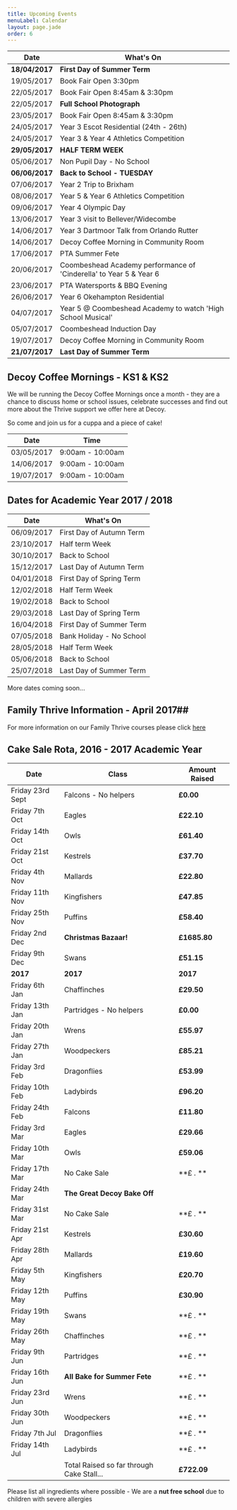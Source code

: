 ```yaml
---
title: Upcoming Events
menuLabel: Calendar
layout: page.jade
order: 6
---
```

| **Date** | **What's On** |
|----------|---------------|
| **18/04/2017** | **First Day of Summer Term** |
| 19/05/2017 | Book Fair Open 3:30pm |
| 22/05/2017 | Book Fair Open 8:45am & 3:30pm |
| 22/05/2017 | **Full School Photograph** |
| 23/05/2017 | Book Fair Open 8:45am & 3:30pm |
| 24/05/2017 | Year 3 Escot Residential (24th - 26th) |
| 24/05/2017 | Year 3 & Year 4 Athletics Competition |
| **29/05/2017** | **HALF TERM WEEK**|
| 05/06/2017 | Non Pupil Day - No School |
| **06/06/2017** | **Back to School - TUESDAY** |
| 07/06/2017 | Year 2 Trip to Brixham |
| 08/06/2017 | Year 5 & Year 6 Athletics Competition |
| 09/06/2017 | Year 4 Olympic Day |
| 13/06/2017 | Year 3 visit to Bellever/Widecombe |
| 14/06/2017 | Year 3 Dartmoor Talk from Orlando Rutter |
| 14/06/2017 | Decoy Coffee Morning in Community Room |
| 17/06/2017 | PTA Summer Fete |
| 20/06/2017 | Coombeshead Academy performance of 'Cinderella' to Year 5 & Year 6 |
| 23/06/2017 | PTA Watersports & BBQ Evening |
| 26/06/2017 | Year 6 Okehampton Residential |
| 04/07/2017 | Year 5 @ Coombeshead Academy to watch 'High School Musical' |
| 05/07/2017 | Coombeshead Induction Day |
| 19/07/2017 | Decoy Coffee Morning in Community Room |
| **21/07/2017** | **Last Day of Summer Term** |

## Decoy Coffee Mornings - KS1 & KS2

We will be running the Decoy Coffee Mornings once a month - they are a chance to discuss home or school issues, celebrate successes and find out more about the Thrive support we offer here at Decoy.

So come and join us for a cuppa and a piece of cake!

| **Date** | **Time** |
|----------|----------|
| 03/05/2017 | 9:00am - 10:00am |
| 14/06/2017 | 9:00am - 10:00am |
| 19/07/2017 | 9:00am - 10:00am |


## Dates for Academic Year 2017 / 2018

| **Date** | **What's On** |
|----------|---------------|
| 06/09/2017 | First Day of Autumn Term |
| 23/10/2017 | Half term Week |
| 30/10/2017 | Back to School |
| 15/12/2017 | Last Day of Autumn Term |
| 04/01/2018 | First Day of Spring Term |
| 12/02/2018 | Half Term Week |
| 19/02/2018 | Back to School |
| 29/03/2018 | Last Day of Spring Term |
| 16/04/2018 | First Day of Summer Term |
| 07/05/2018 | Bank Holiday - No School |
| 28/05/2018 | Half Term Week |
| 05/06/2018 | Back to School |
| 25/07/2018 | Last Day of Summer Term |

More dates coming soon...

## Family Thrive Information - April 2017##


For more information on our Family Thrive courses please click [here][1]


## Cake Sale Rota, 2016 - 2017 Academic Year

| **Date** | **Class** | **Amount Raised** |
|----------|-----------|-------------------|
| Friday 23rd Sept | Falcons - No helpers | **£0.00** |
| Friday 7th Oct | Eagles | **£22.10** |
| Friday 14th Oct | Owls | **£61.40** |
| Friday 21st Oct | Kestrels | **£37.70** |
| Friday 4th Nov | Mallards | **£22.80** |
| Friday 11th Nov | Kingfishers | **£47.85** |
| Friday 25th Nov | Puffins | **£58.40** |
| Friday 2nd Dec |**Christmas Bazaar!**| **£1685.80** |
| Friday 9th Dec | Swans | **£51.15** |
| **2017** | **2017** | **2017** |
| Friday 6th Jan | Chaffinches | **£29.50** |
| Friday 13th Jan | Partridges - No helpers | **£0.00** |
| Friday 20th Jan | Wrens | **£55.97** |
| Friday 27th Jan | Woodpeckers | **£85.21** |
| Friday 3rd Feb | Dragonflies | **£53.99** |
| Friday 10th Feb | Ladybirds | **£96.20** |
| Friday 24th Feb | Falcons | **£11.80** |
| Friday 3rd Mar | Eagles | **£29.66** |
| Friday 10th Mar | Owls | **£59.06** |
| Friday 17th Mar | No Cake Sale | **£ .  ** |
| Friday 24th Mar | **The Great Decoy Bake Off** |
| Friday 31st Mar | No Cake Sale | **£ .  ** |
| Friday 21st Apr | Kestrels | **£30.60** |
| Friday 28th Apr | Mallards | **£19.60** |
| Friday 5th May | Kingfishers | **£20.70** |
| Friday 12th May | Puffins | **£30.90** |
| Friday 19th May | Swans | **£ .  ** |
| Friday 26th May | Chaffinches | **£ .  ** |
| Friday 9th Jun | Partridges | **£ .  ** |
| Friday 16th Jun | **All Bake for Summer Fete** | **£ .  ** |
| Friday 23rd Jun | Wrens | **£ .  ** |
| Friday 30th Jun | Woodpeckers | **£ .  ** |
| Friday 7th Jul | Dragonflies | **£ .  ** |
| Friday 14th Jul | Ladybirds | **£ .  ** |
| | Total Raised so far through Cake Stall... | **£722.09** |

Please list all ingredients where possible - We are a **nut free school** due to children with severe allergies

[1]: https://drive.google.com/folderview?id=0B76W__U5CTntM0gxcHpCaG5tazg&usp=sharing
[2]: https://mydonate.bt.com/fundraisers/decoyprimaryschool
